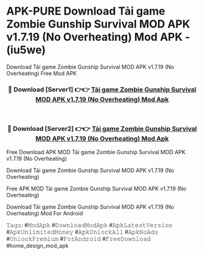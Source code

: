 # APK-PURE Download Tải game Zombie Gunship Survival MOD APK v1.7.19 (No Overheating) Mod APK - (iu5we)
Download Tải game Zombie Gunship Survival MOD APK v1.7.19 (No Overheating) Free Mod APK

<div align="center">
<h3>🔴 Download [Server1] 👉👉 <a href="https://apk-comot.site?title=Tải_game_Zombie_Gunship_Survival_MOD_APK_v1.7.19_(No_Overheating)">Tải game Zombie Gunship Survival MOD APK v1.7.19 (No Overheating) Mod Apk</a></h3><br>

<h3>🔴 Download [Server2] 👉👉 <a href="https://apk-comot.site?title=Tải_game_Zombie_Gunship_Survival_MOD_APK_v1.7.19_(No_Overheating)">Tải game Zombie Gunship Survival MOD APK v1.7.19 (No Overheating) Mod Apk</a></h3>
</div>


Free Download APK MOD Tải game Zombie Gunship Survival MOD APK v1.7.19 (No Overheating)

Download Tải game Zombie Gunship Survival MOD APK v1.7.19 (No Overheating) 

Free APK MOD Tải game Zombie Gunship Survival MOD APK v1.7.19 (No Overheating) 

Download Tải game Zombie Gunship Survival MOD APK v1.7.19 (No Overheating) Mod For Android

𝚃𝚊𝚐𝚜: #𝙼𝚘𝚍𝙰𝚙𝚔 #𝙳𝚘𝚠𝚗𝚕𝚘𝚊𝚍𝙼𝚘𝚍𝙰𝚙𝚔 #𝙰𝚙𝚔𝙻𝚊𝚝𝚎𝚜𝚝𝚅𝚎𝚛𝚜𝚒𝚘𝚗 #𝙰𝚙𝚔𝚄𝚗𝚕𝚒𝚖𝚒𝚝𝚎𝚍𝙼𝚘𝚗𝚎𝚢 #𝙰𝚙𝚔𝚄𝚗𝚕𝚘𝚌𝚔𝙰𝚕𝚕 #𝙰𝚙𝚔𝙽𝚘𝙰𝚍𝚜 #𝚄𝚗𝚕𝚘𝚌𝚔𝙿𝚛𝚎𝚖𝚒𝚞𝚖 #𝙵𝚘𝚛𝙰𝚗𝚍𝚛𝚘𝚒𝚍 #𝙵𝚛𝚎𝚎𝙳𝚘𝚠𝚗𝚕𝚘𝚊𝚍 #home_design_mod_apk